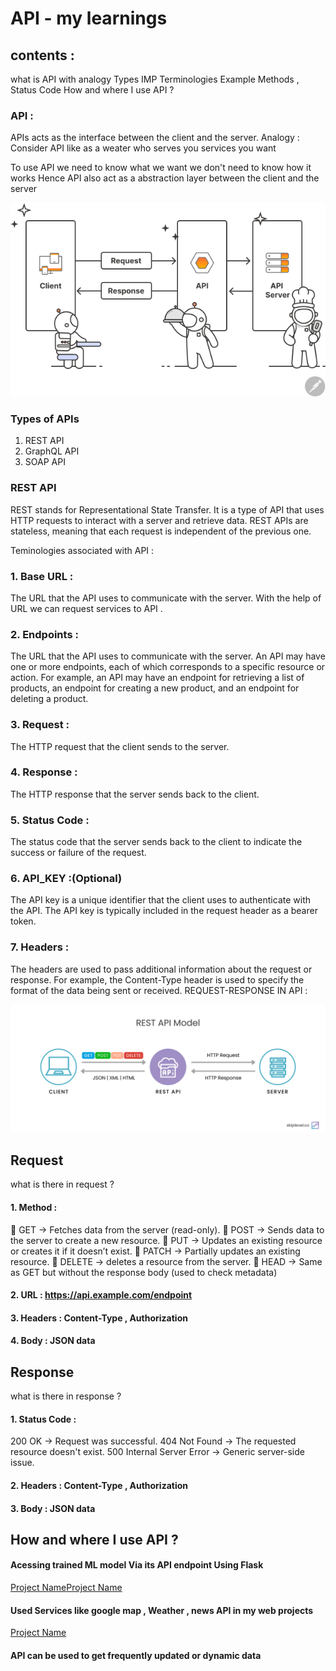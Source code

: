 # API - my learnings

## contents :
what is API with analogy
Types
IMP Terminologies
Example
Methods , Status Code
How and where I use API ?

### API : 
APIs acts as the interface between the client and the server. 
Analogy :  Consider API like as a weater who serves you services you want 

To use API we need to know what we want we don't need to know how it works
Hence API also act as a abstraction layer between the client and the server

![API working](./diagram-what-is-an-api-postman-illustration.png)

### Types of APIs

1. REST API
2. GraphQL API
3. SOAP API

### REST API

REST stands for Representational State Transfer. 
It is a type of API that uses HTTP requests to interact with a server and retrieve data. 
REST APIs are stateless, meaning that each request is independent of the previous one. 

Teminologies associated with API : 

### 1. Base URL : 
The URL that the API uses to communicate with the server.
With the help of URL we can request services to API .

### 2. Endpoints : 
The URL that the API uses to communicate with the server.
An API may have one or more endpoints, each of which corresponds to a specific resource or action.
For example, an API may have an endpoint for retrieving a list of products, an endpoint for creating a new product, and an endpoint for deleting a product.

### 3. Request : 
The HTTP request that the client sends to the server.

### 4. Response : 
The HTTP response that the server sends back to the client.

### 5. Status Code : 
The status code that the server sends back to the client to indicate the success or failure of the request.

### 6. API_KEY :(Optional) 
The API key is a unique identifier that the client uses to authenticate with the API. 
The API key is typically included in the request header as a bearer token.

### 7. Headers : 
The headers are used to pass additional information about the request or response. 
For example, the Content-Type header is used to specify the format of the data being sent or received.
REQUEST-RESPONSE IN API :

![web API working](./req-res_API.png)

## Request
what is there in request ?
#### 1. Method : 
🔹 GET → Fetches data from the server (read-only).
🔹 POST → Sends data to the server to create a new resource.
🔹 PUT → Updates an existing resource or creates it if it doesn’t exist.
🔹 PATCH → Partially updates an existing resource.
🔹 DELETE → deletes  a resource from the server.
🔹 HEAD → Same as GET but without the response body (used to check metadata)

#### 2. URL : https://api.example.com/endpoint

#### 3. Headers : Content-Type , Authorization

#### 4. Body : JSON data

## Response
what is there in response ?
#### 1. Status Code : 
200 OK → Request was successful.
404 Not Found → The requested resource doesn't exist.
500 Internal Server Error → Generic server-side issue.

#### 2. Headers : Content-Type , Authorization

#### 3. Body : JSON data



## How and where I use API ?
#### Acessing trained ML model Via its API endpoint Using Flask
[Project Name](https://github.com/your-username/project-repo)[Project Name](https://github.com/your-username/project-repo)
#### Used Services like google map , Weather , news API in my web projects 
[Project Name](https://github.com/your-username/project-repo)
#### API can be used to get frequently updated or dynamic data 
